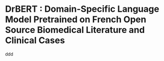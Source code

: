 # DrBERT : Domain-Specific Language Model Pretrained on French Open Source Biomedical Literature and Clinical Cases

ddd
